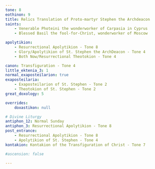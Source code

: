 ```yaml
---
tone: 8
eothinon: 9 
title: Relics Translation of Proto-martyr Stephen the Archdeacon
saints:
    - Venerable Photeini the wonderworker of Carpasia in Cyprus
    - Blessed Basil the fool-for-Christ, wonderworker of Moscow

apolytikion:
    - Resurrectional Apolytikion - Tone 8
    - Glory/Apolytikion of St. Stephen the ArchDeacon - Tone 4
    - Both Now/Resurrectional Theotokion - Tone 4

canon: Transfiguration - Tone 4
little_ektenia_3: 1
normal_exaposteilarion: true
exaposteilaria:
    - Exaposteilarion of St. Stephen - Tone 2
    - Theotokion of St. Stephen - Tone 2
great_doxology: 5

overrides:
    doxastikon: null

# Divine Liturgy
antiphon_12: Normal Sunday
antiphon_3: Resurrectional Apolytikion - Tone 8
post_entrance:
    - Resurrectional Apolytikion - Tone 8
    - Apolytikion of St. Stephen - Tone 4
kontakion: Kontakion of the Transfiguration of Christ - Tone 7

#ascension: false

---
```


